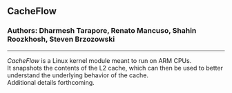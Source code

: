 ## CacheFlow
### Authors: Dharmesh Tarapore, Renato Mancuso, Shahin Roozkhosh, Steven Brzozowski
<hr/>
<p>
	<em>CacheFlow</em> is a Linux kernel module meant to run on ARM CPUs. 
	<br/>It snapshots the contents of the L2 cache, which can then be used to better understand the underlying behavior of the cache.
	<br/>Additional details forthcoming.
</p>